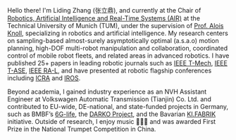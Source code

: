 Hello there! I'm Liding Zhang (张立鼎), and currently at the Chair of [Robotics, Artificial Intelligence and Real-Time Systems (AIR)](https://www.ce.cit.tum.de/air/home/) at the Technical University of Munich (TUM), under the supervision of [Prof. Alois Knoll](https://www.ce.cit.tum.de/air/people/prof-dr-ing-habil-alois-knoll/), specializing in robotics and artificial intelligence. My research centers on sampling-based almost-surely asymptotically optimal (a.s.a.o) motion planning, high-DOF multi-robot manipulation and collaboration, coordinated control of mobile robot fleets, and related areas in advanced robotics. I have published 25+ papers in leading robotic journals such as [IEEE T-Mech](https://ieeexplore.ieee.org/xpl/RecentIssue.jsp?punumber=3516), [IEEE T-ASE](https://www.ieee-ras.org/publications/t-ase), [IEEE RA-L](https://www.ieee-ras.org/publications/ra-l), and have presented at robotic flagship conferences including [ICRA](https://www.ieee-ras.org/conferences-workshops/fully-sponsored/icra) and [IROS](https://www.ieee-ras.org/conferences-workshops/financially-co-sponsored/iros).

Beyond academia, I gained industry experience as an NVH Assistant Engineer at Volkswagen Automatic Transmission (Tianjin) Co. Ltd. and contributed to EU-wide, DE-national, and state-funded projects in Germany, such as BMBF’s [6G-life](https://6g-life.de/), the [DARKO Project](https://darko-project.eu/), and the Bavarian [KI.FABRIK](https://www.mec.ed.tum.de/lfe/forschung/projekte/kifabrik/) initiative. Outside of research, I enjoy music 🎺🎸🎹 and was awarded First Prize in the National Trumpet Competition in China.

<!-- I am proficient in C++, Python, ROS1/2, OMPL and a broad range of robotics development tools, and I actively serve as a reviewer for major robotics conferences and journals.  -->